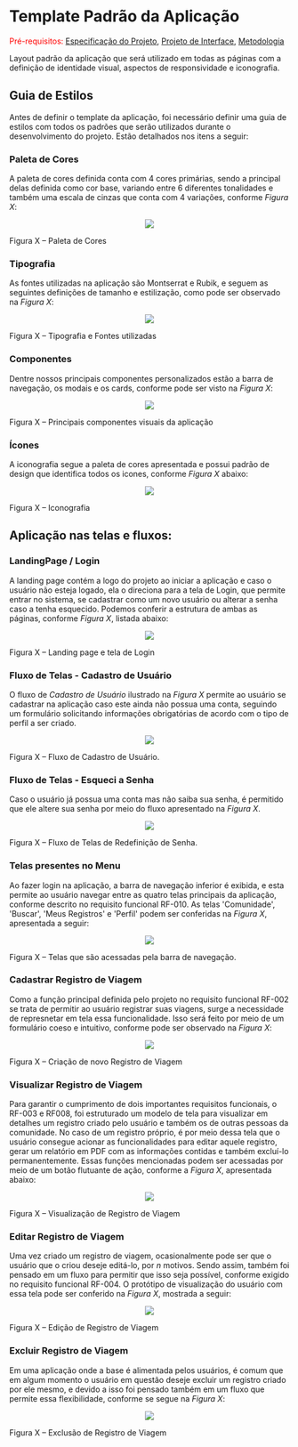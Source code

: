 # Template Padrão da Aplicação

<span style="color:red">Pré-requisitos: <a href="2-Especificação do Projeto.md"> Especificação do Projeto</a></span>, <a href="3-Projeto de Interface.md"> Projeto de Interface</a>, <a href="4-Metodologia.md"> Metodologia</a>

Layout padrão da aplicação que será utilizado em todas as páginas com a definição de identidade visual, aspectos de responsividade e iconografia.


## Guia de Estilos
Antes de definir o template da aplicação, foi necessário definir uma guia de estilos com todos os padrões que serão utilizados durante o desenvolvimento do projeto. Estão detalhados nos itens a seguir:

### Paleta de Cores
A paleta de cores definida conta com 4 cores primárias, sendo a principal delas definida como cor base, variando entre 6 diferentes tonalidades e também uma escala de cinzas que conta com 4 variações, conforme *Figura X*:
 <p align="center">
  <img src="/docs/img/PaletaDeCores.png">
 </P>
Figura X – Paleta de Cores


### Tipografia
As fontes utilizadas na aplicação são Montserrat e Rubik, e seguem as seguintes definições de tamanho e estilização, como pode ser observado na *Figura X*:
 <p align="center">
  <img src="/docs/img/Tipografia.png">
 </P>
Figura X – Tipografia e Fontes utilizadas


### Componentes
Dentre nossos principais componentes personalizados estão a barra de navegação, os modais e os cards, conforme pode ser visto na *Figura X*:
 <p align="center">
  <img src="/docs/img/Componentes.png">
 </P>
Figura X – Principais componentes visuais da aplicação


### Ícones
A iconografia segue a paleta de cores apresentada e possui padrão de design que identifica todos os icones, conforme *Figura X* abaixo: 
 <p align="center">
  <img src="/docs/img/Iconografia.png">
 </P>
Figura X – Iconografia


## Aplicação nas telas e fluxos:

### LandingPage / Login
 
A landing page contém a logo do projeto ao iniciar a aplicação e caso o usuário não esteja logado, ela o direciona para a tela de Login, que permite entrar no sistema, se cadastrar como um novo usuário ou alterar a senha caso a tenha esquecido. Podemos conferir a estrutura de ambas as páginas, conforme *Figura X*, listada abaixo:
 <p align="center">
  <img src="/docs/img/DI_LandingPageLogin.png">
 </P>
 Figura X – Landing page e tela de Login 
 
 ### Fluxo de Telas - Cadastro de Usuário
 O fluxo de *Cadastro de Usuário* ilustrado na *Figura X* permite ao usuário se cadastrar na aplicação caso este ainda não possua uma conta, seguindo um formulário solicitando informações obrigatórias de acordo com o tipo de perfil a ser criado.
 <p align="center">
  <img src="/docs/img/DI_CadastroDeUsuario.png">
 </P>
 Figura X –  Fluxo de Cadastro de Usuário.
 
 ### Fluxo de Telas - Esqueci a Senha
 Caso o usuário já possua uma conta mas não saiba sua senha, é permitido que ele altere sua senha por meio do fluxo apresentado na *Figura X*. 
 <p align="center">
  <img src="/docs/img/DI_EsqueciASenha.png">
 </P>
 Figura X – Fluxo de Telas de Redefinição de Senha.
 
 
 ### Telas presentes no Menu
 Ao fazer login na aplicação, a barra de navegação inferior é exibida, e esta permite ao usuário navegar entre as quatro telas principais da aplicação, conforme descrito no requisito funcional RF-010. As telas 'Comunidade', 'Buscar', 'Meus Registros' e 'Perfil' podem ser conferidas na *Figura X*, apresentada a seguir:
 
 <p align="center">
  <img src="/docs/img/DI_TelasPrincipais.png">
 </P>
 Figura X – Telas que são acessadas pela barra de navegação.
 
 ### Cadastrar Registro de Viagem
 Como a função principal definida pelo projeto no requisito funcional RF-002 se trata de permitir ao usuário registrar suas viagens, surge a necessidade de represnetar em tela essa funcionalidade. Isso será feito por meio de um formulário coeso e intuitivo, conforme pode ser observado na *Figura X*:
 <p align="center">
  <img src="/docs/img/DI_CadastrarRegistro.png">
 </P>
 Figura X – Criação de novo Registro de Viagem
 
 ### Visualizar Registro de Viagem
 Para garantir o cumprimento de dois importantes requisitos funcionais, o RF-003 e RF008, foi estruturado um modelo de tela para visualizar em detalhes um registro criado pelo usuário e também os de outras pessoas da comunidade. No caso de um registro próprio, é por meio dessa tela que o usuário consegue acionar as funcionalidades para editar aquele registro, gerar um relatório em PDF com as informações contidas e também excluí-lo permanentemente. Essas funções mencionadas podem ser acessadas por meio de um botão flutuante de ação, conforme a *Figura X*, apresentada abaixo:
 <p align="center">
  <img src="/docs/img/DI_VisualizarRegistro.png">
 </P>
 Figura X – Visualização de Registro de Viagem
 
 ### Editar Registro de Viagem
 Uma vez criado um registro de viagem, ocasionalmente pode ser que o usuário que o criou deseje editá-lo, por *n* motivos. Sendo assim, também foi pensado em um fluxo para permitir que isso seja possível, conforme exigido no requisito funcional RF-004. O protótipo de visualização do usuário com essa tela pode ser conferido na *Figura X*, mostrada a seguir:
 <p align="center">
  <img src="/docs/img/DI_EditarRegistro.png">
 </P>
 Figura X – Edição de Registro de Viagem
 
 ### Excluir Registro de Viagem
 Em uma aplicação onde a base é alimentada pelos usuários, é comum que em algum momento o usuário em questão deseje excluir um registro criado por ele mesmo, e devido a isso foi pensado também em um fluxo que permite essa flexibilidade, conforme se segue na *Figura X*:
 <p align="center">
  <img src="/docs/img/DI_DeletarRegistro.png">
 </P>
 Figura X – Exclusão de Registro de Viagem
 
